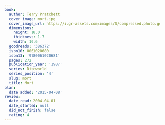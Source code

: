 ```yaml
---
book:
  author: Terry Pratchett
  cover_image: mort.jpg
  cover_image_url: https://i.gr-assets.com/images/S/compressed.photo.goodreads.com/books/1388181166l/386372.jpg
  dimensions:
    height: 18.0
    thickness: 1.7
    width: 10.6
  goodreads: '386372'
  isbn10: 0061020680
  isbn13: '9780061020681'
  pages: 272
  publication_year: '1987'
  series: Discworld
  series_position: '4'
  slug: mort
  title: Mort
plan:
  date_added: '2015-04-08'
review:
  date_read: 2004-04-01
  date_started: null
  did_not_finish: false
  rating: 4
---
```

